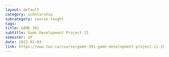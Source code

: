 ```yaml
---
layout: default
category: scholarship
subcategory: course-taught
tags:
title: GAME 391
subtitle: Game Development Project II
semester: SP
date: 2022-01-03
link: https://www.twu.ca/course/game-391-game-development-project-ii-2021-2022
---
```

